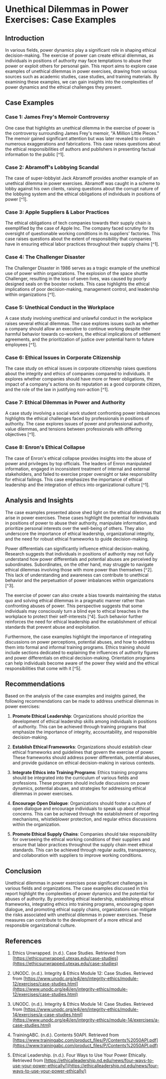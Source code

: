 # Unethical Dilemmas in Power Exercises: Case Examples

## Introduction

In various fields, power dynamics play a significant role in shaping ethical decision-making. The exercise of power can create ethical dilemmas, as individuals in positions of authority may face temptations to abuse their power or exploit others for personal gain. This report aims to explore case examples of unethical dilemmas in power exercises, drawing from various sources such as academic studies, case studies, and training materials. By examining these examples, we can gain insights into the complexities of power dynamics and the ethical challenges they present.

## Case Examples

### Case 1: James Frey's Memoir Controversy

One case that highlights an unethical dilemma in the exercise of power is the controversy surrounding James Frey's memoir, "A Million Little Pieces." The memoir gained significant attention but was later revealed to contain numerous exaggerations and fabrications. This case raises questions about the ethical responsibilities of authors and publishers in presenting factual information to the public [^1].

### Case 2: Abramoff's Lobbying Scandal

The case of super-lobbyist Jack Abramoff provides another example of an unethical dilemma in power exercises. Abramoff was caught in a scheme to lobby against his own clients, raising questions about the corrupt nature of the lobbying system and the ethical obligations of individuals in positions of power [^1].

### Case 3: Apple Suppliers & Labor Practices

The ethical obligations of tech companies towards their supply chain is exemplified by the case of Apple Inc. The company faced scrutiny for its oversight of questionable working conditions in its suppliers' factories. This case raises questions about the extent of responsibility that companies have in ensuring ethical labor practices throughout their supply chains [^1].

### Case 4: The Challenger Disaster

The Challenger Disaster in 1986 serves as a tragic example of the unethical use of power within organizations. The explosion of the space shuttle Challenger, resulting in the loss of seven lives, was caused by poorly designed seals on the booster rockets. This case highlights the ethical implications of poor decision-making, management control, and leadership within organizations [^1].

### Case 5: Unethical Conduct in the Workplace

A case study involving unethical and unlawful conduct in the workplace raises several ethical dilemmas. The case explores issues such as whether a company should allow an executive to continue working despite their harmful behavior towards co-workers, the ethical implications of settlement agreements, and the prioritization of justice over potential harm to future employees [^1].

### Case 6: Ethical Issues in Corporate Citizenship

The case study on ethical issues in corporate citizenship raises questions about the integrity and ethics of companies compared to individuals. It explores whether companies should have more or fewer obligations, the impact of a company's actions on its reputation as a good corporate citizen, and the role of the law in justifying non-action [^1].

### Case 7: Ethical Dilemmas in Power and Authority

A case study involving a social work student confronting power imbalances highlights the ethical challenges faced by professionals in positions of authority. The case explores issues of power and professional authority, value dilemmas, and tensions between professionals with differing objectives [^1].

### Case 8: Enron's Ethical Collapse

The case of Enron's ethical collapse provides insights into the abuse of power and privileges by top officials. The leaders of Enron manipulated information, engaged in inconsistent treatment of internal and external stakeholders, and failed to exercise proper oversight or take responsibility for ethical failings. This case emphasizes the importance of ethical leadership and the integration of ethics into organizational culture [^1].

## Analysis and Insights

The case examples presented above shed light on the ethical dilemmas that arise in power exercises. These cases highlight the potential for individuals in positions of power to abuse their authority, manipulate information, and prioritize personal interests over the well-being of others. They also underscore the importance of ethical leadership, organizational integrity, and the need for robust ethical frameworks to guide decision-making.

Power differentials can significantly influence ethical decision-making. Research suggests that individuals in positions of authority may not fully understand how power differentials and potential abuses are perceived by subordinates. Subordinates, on the other hand, may struggle to navigate ethical dilemmas involving those with more power than themselves [^2]. This lack of understanding and awareness can contribute to unethical behavior and the perpetuation of power imbalances within organizations [^3].

The exercise of power can also create a bias towards maintaining the status quo and solving ethical dilemmas in a pragmatic manner rather than confronting abuses of power. This perspective suggests that some individuals may consciously turn a blind eye to ethical breaches in the workplace to protect their self-interests [^4]. Such behavior further reinforces the need for ethical leadership and the establishment of ethical standards that prevent abuse and exploitation.

Furthermore, the case examples highlight the importance of integrating discussions on power perceptions, potential abuses, and how to address them into formal and informal training programs. Ethics training should include sections dedicated to explaining the influences of authority figures and power differentials on ethical decision-making. Orientation programs can help individuals become aware of the power they wield and the ethical responsibilities that come with it [^5].

## Recommendations

Based on the analysis of the case examples and insights gained, the following recommendations can be made to address unethical dilemmas in power exercises:

1. **Promote Ethical Leadership**: Organizations should prioritize the development of ethical leadership skills among individuals in positions of authority. This can be achieved through training programs that emphasize the importance of integrity, accountability, and responsible decision-making.

2. **Establish Ethical Frameworks**: Organizations should establish clear ethical frameworks and guidelines that govern the exercise of power. These frameworks should address power differentials, potential abuses, and provide guidance on ethical decision-making in various contexts.

3. **Integrate Ethics into Training Programs**: Ethics training programs should be integrated into the curriculum of various fields and professions. These programs should include discussions on power dynamics, potential abuses, and strategies for addressing ethical dilemmas in power exercises.

4. **Encourage Open Dialogue**: Organizations should foster a culture of open dialogue and encourage individuals to speak up about ethical concerns. This can be achieved through the establishment of reporting mechanisms, whistleblower protection, and regular ethics discussions within the organization.

5. **Promote Ethical Supply Chains**: Companies should take responsibility for overseeing the ethical working conditions of their suppliers and ensure that labor practices throughout the supply chain meet ethical standards. This can be achieved through regular audits, transparency, and collaboration with suppliers to improve working conditions.

## Conclusion

Unethical dilemmas in power exercises pose significant challenges in various fields and organizations. The case examples discussed in this report highlight the complexities of power dynamics and the potential for abuses of authority. By promoting ethical leadership, establishing ethical frameworks, integrating ethics into training programs, encouraging open dialogue, and promoting ethical supply chains, organizations can mitigate the risks associated with unethical dilemmas in power exercises. These measures can contribute to the development of a more ethical and responsible organizational culture.

## References

1. Ethics Unwrapped. (n.d.). Case Studies. Retrieved from [https://ethicsunwrapped.utexas.edu/case-studies](https://ethicsunwrapped.utexas.edu/case-studies)

2. UNODC. (n.d.). Integrity & Ethics Module 12: Case Studies. Retrieved from [https://www.unodc.org/e4j/en/integrity-ethics/module-12/exercises/case-studies.html](https://www.unodc.org/e4j/en/integrity-ethics/module-12/exercises/case-studies.html)

3. UNODC. (n.d.). Integrity & Ethics Module 14: Case Studies. Retrieved from [https://www.unodc.org/e4j/en/integrity-ethics/module-14/exercises/a-case-studies.html](https://www.unodc.org/e4j/en/integrity-ethics/module-14/exercises/a-case-studies.html)

4. TrainingABC. (n.d.). Contents 50API. Retrieved from [https://www.trainingabc.com/product_files/P/Contents%2050API.pdf](https://www.trainingabc.com/product_files/P/Contents%2050API.pdf)

5. Ethical Leadership. (n.d.). Four Ways to Use Your Power Ethically. Retrieved from [https://ethicalleadership.nd.edu/news/four-ways-to-use-your-power-ethically/](https://ethicalleadership.nd.edu/news/four-ways-to-use-your-power-ethically/)